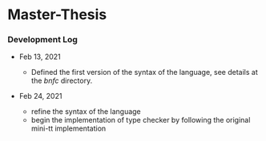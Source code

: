 # Master-Thesis

### Development Log
  * Feb 13, 2021
    * Defined the first version of the syntax of the language, see details at the *bnfc* directory.
    
  * Feb 24, 2021
    * refine the syntax of the language
    * begin the implementation of type checker by following the original mini-tt implementation
